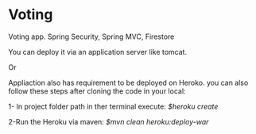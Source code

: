 # Voting
Voting app. Spring Security, Spring MVC, Firestore

You can deploy it via an application server like tomcat.

Or

Appliaction also has requirement to be deployed on Heroko. you can also follow these steps after cloning the code in your local:

1- In project folder path in ther terminal execute: _$heroku create_

2-Run the Heroku via maven: _$mvn clean heroku:deploy-war_




